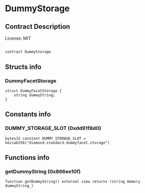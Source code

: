 # DummyStorage

## Contract Description


License: MIT

## 

```solidity
contract DummyStorage
```


## Structs info

### DummyFacetStorage

```solidity
struct DummyFacetStorage {
	string dummyString;
}
```


## Constants info

### DUMMY_STORAGE_SLOT (0xdd91f8d0)

```solidity
bytes32 constant DUMMY_STORAGE_SLOT = keccak256("diamond.standard.dummyfacet.storage")
```


## Functions info

### getDummyString (0x866ee10f)

```solidity
function getDummyString() external view returns (string memory dummyString_)
```

